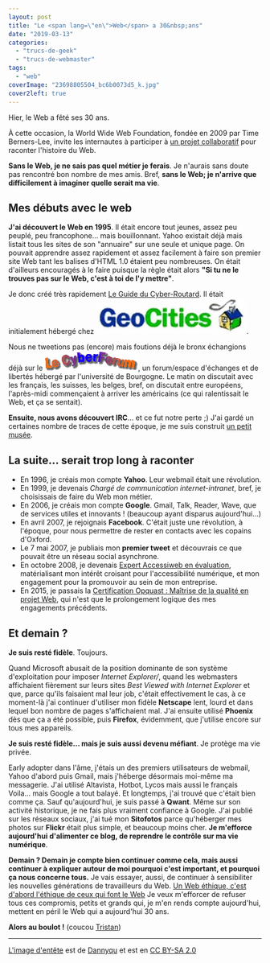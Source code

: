 ```yaml
---
layout: post
title: "Le <span lang=\"en\">Web</span> a 30&nbsp;ans"
date: "2019-03-13"
categories: 
  - "trucs-de-geek"
  - "trucs-de-webmaster"
tags: 
  - "web"
coverImage: "23698805504_bc6b0073d5_k.jpg"
cover2left: true
---
```


Hier, le Web a fêté ses 30 ans.

À cette occasion, la World Wide Web Foundation, fondée en 2009 par Time Berners-Lee, invite les internautes à participer à [un projet collaboratif](https://webfoundation.org/2019/02/help-build-a-timeline-of-the-webs-history/) pour raconter l'histoire du Web.

**Sans le Web, je ne sais pas quel métier je ferais**. Je n'aurais sans doute pas rencontré bon nombre de mes amis. Bref, **sans le Web; je n'arrive que difficilement à imaginer quelle serait ma vie**.

## Mes débuts avec le web

**J'ai découvert le Web en 1995**. Il était encore tout jeunes, assez peu peuplé, peu francophone... mais bouillonnant. Yahoo existait déjà mais listait tous les sites de son "annuaire" sur une seule et unique page. On pouvait apprendre assez rapidement et assez facilement à faire son premier site Web tant les balises d'HTML 1.0 étaient peu nombreuses. On était d'ailleurs encouragés à le faire puisque la règle était alors **"Si tu ne le trouves pas sur le Web, c'est à toi de l'y mettre"**.

Je donc créé très rapidement [Le Guide du Cyber-Routard](http://musee.6x8.org/cyberroutard/index.html). Il était initialement hébergé chez ![GeoCities](/images/geocities-300x71.gif).

Nous ne tweetions pas (encore) mais foutions déjà le bronx échangions déjà sur le ![Cyberforum](/images/forum.gif), un forum/espace d'échanges et de libertés hébergé par l'université de Bourgogne. Le matin on discutait avec les français, les suisses, les belges, bref, on discutait entre européens, l'après-midi commençaient à arriver les américains (ce qui ralentissait le Web, et ça se sentait).

**Ensuite, nous avons découvert IRC**... et ce fut notre perte ;) J'ai gardé un certaines nombre de traces de cette époque, je me suis construit [un petit musée](http://musee.6x8.org/petit-musee-de-notre-net/).

## La suite... serait trop long à raconter

- En 1996, je créais mon compte **Yahoo**. Leur webmail était une révolution.
- En 1999, je devenais _Chargé de communication internet-intranet_, bref, je choisissais de faire du Web mon métier.
- En 2006, je créais mon compte **Google**. Gmail, Talk, Reader, Wave, que de services utiles et innovants ! (beaucoup ayant disparus aujourd'hui...)
- En avril 2007, je rejoignais **Facebook**. C'était juste une révolution, à l'époque, pour nous permettre de rester en contacts avec les copains d'Oxford.
- Le 7 mai 2007, je publiais mon **premier tweet** et découvrais ce que pouvait être un réseau social asynchrone.
- En octobre 2008, je devenais [Expert Accessiweb en évaluation](https://www.accessiweb.org/index.php/fiche_gta_experts/items/arnaud_malon.html), matérialisant mon intérêt croisant pour l'accessibilité numérique, et mon engagement pour la promouvoir au sein de mon entreprise.
- En 2015, je passais la <a href="/2015/09/je-suis-certifie-opquast/">Certification Opquast : Maîtrise de la qualité en projet Web</a>, qui n'est que le prolongement logique des mes engagements précédents.

## Et demain ?

**Je suis resté fidèle**. Toujours.

Quand Microsoft abusait de la position dominante de son système d'exploitation pour imposer _Internet Explorer/_, quand les webmasters affichaient fièrement sur leurs sites _Best Viewed with Internet Explorer_ et que, parce qu'ils faisaient mal leur job, c'était effectivement le cas, à ce moment-là j'ai continuer d'utiliser mon fidèle **Netscape** lent, lourd et dans lequel bon nombre de pages s'affichaient mal. J'ai ensuite utilisé **Phoenix** dès que ça a été possible, puis **Firefox**, évidemment, que j'utilise encore sur tous mes appareils.

**Je suis resté fidèle... mais je suis aussi devenu méfiant**. Je protège ma vie privée.

Early adopter dans l'âme, j'étais un des premiers utilisateurs de webmail, Yahoo d'abord puis Gmail, mais j'héberge désormais moi-même ma messagerie. J'ai utilisé Altavista, Hotbot, Lycos mais aussi le français Voila... mais Google a tout balayé. Et longtemps, j'ai trouvé que c'était bien comme ça. Sauf qu'aujourd'hui, je suis passé à **Qwant**. Même sur son activité historique, je ne fais plus vraiment confiance à Google. J'ai publié sur les réseaux sociaux, j'ai tué mon **Sitofotos** parce qu'héberger mes photos sur **Flickr** était plus simple, et beaucoup moins cher. **Je m'efforce aujourd'hui d'alimenter ce blog, de reprendre le contrôle sur ma vie numérique**.

**Demain ? Demain je compte bien continuer comme cela, mais aussi continuer à expliquer autour de moi pourquoi c'est important, et pourquoi ça nous concerne tous.** Je vais essayer, aussi, de continuer à sensibiliter les nouvelles générations de travailleurs du Web. [Un Web éthique, c'est d'abord l'éthique de ceux qui font le Web](/2018/06/manifeste-pour-un-web-ethique/) Je veux m'efforcer de refuser tous ces compromis, petits et grands qui, je m'en rends compte aujourd'hui, mettent en péril le Web qui a aujourd'hui 30 ans.

**Alors au boulot !** (coucou [Tristan](https://standblog.org/blog/post/2019/03/12/Le-Web-a-30-ans))

* * *

[L'image d'entête](https://www.flickr.com/photos/dannyqu/23698805504/in/photolist-C7bzdU-kwHJ8g-kwKtVW-5cPdwr-kwHanP-kwKdvC-kwKjBL-dTiP1s-ji3Ye-5mWF1E-7m72YS-wbE11i-5mShii-9ovSAj-4VC4it-7nZhSB-KjPnMC-cZyPhb-47AUos-M3wBhb-5mSome-4oHiDB-5mSkKg-5mWDPJ-4xEeYN-et1XyC-8vcxU2-5mWFoQ-4oLLHA-7nZm6t-9m571C-dTEKZx-5mWAg1-7nZjuH-9m56Sb-3bZC9-5mWE8W-5mSpC8-5mWyBL-5mWBso-5mWzdh-A1W65-5mWEoy-55VRmt-5mWvUS-ZMtcrD-5mSn5k-5mSgwT-5mSnH6-5mSqAH) est de [Dannyqu](https://www.flickr.com/photos/dannyqu/) et est en [CC BY-SA 2.0](https://creativecommons.org/licenses/by-sa/2.0/)
